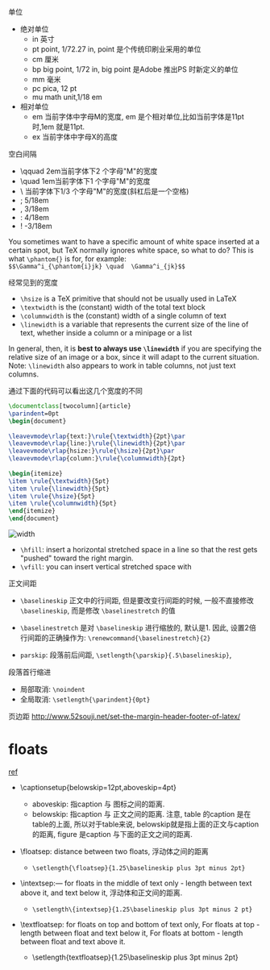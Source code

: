 单位

- 绝对单位  
	- in 英寸  
	- pt point, 1/72.27 in, point 是个传统印刷业采用的单位
	- cm 厘米  
	- bp big point, 1/72 in, big point 是Adobe 推出PS 时新定义的单位
	- mm 毫米  
	- pc pica, 12 pt   
	- mu math unit,1/18 em 
- 相对单位  
	- em 当前字体中字母M的宽度, em 是个相对单位,比如当前字体是11pt 时,1em 就是11pt.
	- ex 当前字体中字母X的高度

空白间隔

- \qquad  2em当前字体下2 个字母"M"的宽度
- \quad  1em当前字体下1 个字母"M"的宽度
- \ 当前字体下1/3 个字母"M"的宽度(斜杠后是一个空格)
- \; 5/18em
- \, 3/18em
- \: 4/18em
- \! -3/18em

You sometimes want to have a specific amount of white space inserted at a certain spot,
but TeX normally ignores white space, so what to do? This is what `\phantom{}` is for, for example:  
`$$\Gamma^i_{\phantom{i}jk} \quad  \Gamma^i_{jk}$$`

经常见到的宽度

- `\hsize` is a TeX primitive that should not be usually used in LaTeX
- `\textwidth` is the (constant) width of the total text block
- `\columnwidth` is the (constant) width of a single column of text
- `\linewidth` is a variable that represents the current size of the line of text, whether inside a column or a minipage or a list

In general, then, it is **best to always use `\linewidth`** if you are specifying the relative size of an image or a box, since it will adapt to the current situation.  
Note: `\linewidth` also appears to work in table columns, not just text columns. 

通过下面的代码可以看出这几个宽度的不同

```Latex
\documentclass[twocolumn]{article}
\parindent=0pt
\begin{document}
	
\leavevmode\rlap{text:}\rule{\textwidth}{2pt}\par
\leavevmode\rlap{line:}\rule{\linewidth}{2pt}\par
\leavevmode\rlap{hsize:}\rule{\hsize}{2pt}\par
\leavevmode\rlap{column:}\rule{\columnwidth}{2pt}
	
\begin{itemize}
\item \rule{\textwidth}{5pt}
\item \rule{\linewidth}{5pt}
\item \rule{\hsize}{5pt}
\item \rule{\columnwidth}{5pt}
\end{itemize}
\end{document}
```
![width](http://i.imgbox.com/8YWL2rG5.jpg)

- `\hfill`:  insert a horizontal stretched space in a line so that the rest gets "pushed" toward the right margin.  
- `\vfill`: you can insert vertical stretched space with 


正文间距

- `\baselineskip` 正文中的行间距, 但是要改变行间距的时候, 一般不直接修改`\baselineskip`, 而是修改 `\baselinestretch` 的值
- `\baselinestretch` 是对 `\baselineskip` 进行缩放的, 默认是1. 因此, 设置2倍行间距的正确操作为: `\renewcommand{\baselinestretch}{2}`

- `parskip`: 段落前后间距, `\setlength{\parskip}{.5\baselineskip}`, 

段落首行缩进

- 局部取消: `\noindent`
- 全局取消: `\setlength{\parindent}{0pt}`

页边距
http://www.52souji.net/set-the-margin-header-footer-of-latex/
 
 
# floats
[ref](http://techshangrila.blogspot.com/2014/01/reduce-space-around-floats-algorithm.html)

- \captionsetup{belowskip=12pt,aboveskip=4pt}
	- aboveskip: 指caption 与 图标之间的距离.
	- belowskip: 指caption 与 正文之间的距离.
		注意, table 的caption 是在table的上面, 所以对于table来说, belowskip就是指上面的正文与caption的距离, figure 是caption 与下面的正文之间的距离.

- \floatsep: distance between two floats, 浮动体之间的距离
	- `\setlength{\floatsep}{1.25\baselineskip plus 3pt minus 2pt}`
- \intextsep:— for floats in the middle of text only - length between text above it, and text below it, 浮动体和正文间的距离.
	- `\setlength\{intextsep}{1.25\baselineskip plus 3pt minus 2 pt}`
- \textfloatsep: for floats on top and bottom of text only,
	For floats at top - length between float and text below it,
	For floats at bottom - length between float and text above it.
	- \setlength\{textfloatsep}{1.25\baselineskip plus 3pt minus 2pt}
 
